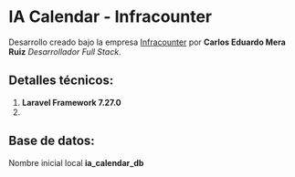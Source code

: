 # IA Calendar - Infracounter

Desarrollo creado bajo la empresa [Infracounter](https://infracounter.com) por **Carlos Eduardo Mera Ruiz** *Desarrollador Full Stack*.

## Detalles técnicos:
1. **Laravel Framework 7.27.0**
2. 

## Base de datos:
Nombre inicial local **ia_calendar_db**
